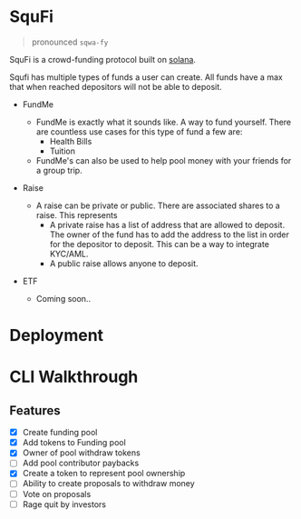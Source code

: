 # SquFi

> pronounced `sqwa-fy`

SquFi is a crowd-funding protocol built on [solana](https://solana.com/).

Squfi has multiple types of funds a user can create. All funds have a max that when reached depositors will not be able to deposit.

- FundMe
  - FundMe is  exactly what it sounds like. A way to fund yourself. There are countless use cases for this type of fund a few are:
    - Health Bills
    - Tuition
  - FundMe's can also be used to help pool money with your friends for a group trip.

- Raise
  - A raise can be private or public. There are associated shares to a raise. This represents
    - A private raise has a list of address that are allowed to deposit. The owner of the fund has to add the address to the list in order for the depositor to deposit. This can be a way to integrate KYC/AML.
    - A public raise allows anyone to deposit.

- ETF
  - Coming soon..

# Deployment

<!-- TODO: deployment instructions -->

# CLI Walkthrough

<!-- TODO: deployment instructions -->
## Features

- [x] Create funding pool
- [x] Add tokens to Funding pool
- [x] Owner of pool withdraw tokens
- [ ] Add pool contributor paybacks
- [x] Create a token to represent pool ownership
- [ ] Ability to create proposals to withdraw money
- [ ] Vote on proposals
- [ ] Rage quit by investors
